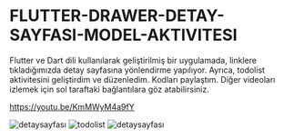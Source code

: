 # FLUTTER-DRAWER-DETAY-SAYFASI-MODEL-AKTIVITESI

Flutter ve Dart dili kullanılarak geliştirilmiş bir uygulamada, linklere tıkladığımızda detay sayfasına yönlendirme yapılıyor. Ayrıca, todolist aktivitesini geliştirdim ve düzenledim. Kodları paylaştım. Diğer videoları izlemek için sol taraftaki bağlantılara göz atabilirsiniz.

https://youtu.be/KmMWyM4a9fY

![detaysayfası](https://github.com/yusufcanyanikci/Flutter-DetailPage-Model-Activity/assets/121056717/67479d85-8705-48bf-b208-d1e662876298)
![todolist](https://github.com/yusufcanyanikci/Flutter-DetailPage-Model-Activity/assets/121056717/e135c66c-9470-4063-9d8c-ee32a07afd32)
![detaysayfası](https://github.com/yusufcanyanikci/FLUTTER-DRAWER-DETAY-SAYFASI-MODEL-AKTIVITESI/assets/121056717/e5fe2b18-70b0-4c89-bed2-de02e0496dc1)
